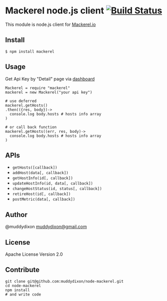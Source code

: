 # Mackerel node.js client [![Build Status](https://travis-ci.org/muddydixon/node-mackerel.svg?branch=master)](https://travis-ci.org/muddydixon/node-mackerel)

This module is node.js client for [Mackerel.io](https://mackerel.io/)

## Install

```shell
$ npm install mackerel
```

## Usage

Get Api Key by "Detail" page via [dashboard](https://mackerel.io/my/dashboard)

```coffee-script
Mackerel = require "mackerel"
mackerel = new Mackerel("your api key")

# use deferred
mackerel.getHosts()
.then(({res, body})->
  console.log body.hosts # hosts info array
)

# or call back function
mackerel.getHosts((err, res, body)->
  console.log body.hosts # hosts info array
)
```

## APIs

* `getHosts([callback])`
* `addHost(data[, callback])`
* `getHostInfo(id[, callback])`
* `updateHostInfo(id, data[, callback])`
* `changeHostStatus(id, status[, callback])`
* `retireHost(id[, callback])`
* `postMetric(data[, callback])`

## Author

@muddydixon <muddydixon@gmail.com>

## License

Apache License Version 2.0

## Contribute

```shell
git clone git@github.com:muddydixon/node-mackerel.git
cd node-mackerel
npm install
# and write code
```
